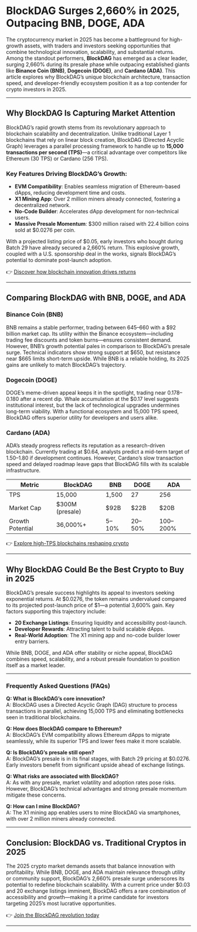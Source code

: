 # BlockDAG Surges 2,660% in 2025, Outpacing BNB, DOGE, ADA  

The cryptocurrency market in 2025 has become a battleground for high-growth assets, with traders and investors seeking opportunities that combine technological innovation, scalability, and substantial returns. Among the standout performers, **BlockDAG** has emerged as a clear leader, surging 2,660% during its presale phase while outpacing established giants like **Binance Coin (BNB)**, **Dogecoin (DOGE)**, and **Cardano (ADA)**. This article explores why BlockDAG’s unique blockchain architecture, transaction speed, and developer-friendly ecosystem position it as a top contender for crypto investors in 2025.  

---

## Why BlockDAG Is Capturing Market Attention  

BlockDAG’s rapid growth stems from its revolutionary approach to blockchain scalability and decentralization. Unlike traditional Layer 1 blockchains that rely on linear block creation, BlockDAG (Directed Acyclic Graph) leverages a parallel processing framework to handle up to **15,000 transactions per second (TPS)**—a critical advantage over competitors like Ethereum (30 TPS) or Cardano (256 TPS).  

### Key Features Driving BlockDAG’s Growth:  
- **EVM Compatibility**: Enables seamless migration of Ethereum-based dApps, reducing development time and costs.  
- **X1 Mining App**: Over 2 million miners already connected, fostering a decentralized network.  
- **No-Code Builder**: Accelerates dApp development for non-technical users.  
- **Massive Presale Momentum**: $300 million raised with 22.4 billion coins sold at $0.0276 per coin.  

With a projected listing price of $0.05, early investors who bought during Batch 29 have already secured a 2,660% return. This explosive growth, coupled with a U.S. sponsorship deal in the works, signals BlockDAG’s potential to dominate post-launch adoption.  

👉 [Discover how blockchain innovation drives returns](https://bit.ly/okx-bonus)  

---

## Comparing BlockDAG with BNB, DOGE, and ADA  

### **Binance Coin (BNB)**  
BNB remains a stable performer, trading between $645–$660 with a $92 billion market cap. Its utility within the Binance ecosystem—including trading fee discounts and token burns—ensures consistent demand. However, BNB’s growth potential pales in comparison to BlockDAG’s presale surge. Technical indicators show strong support at $650, but resistance near $665 limits short-term upside. While BNB is a reliable holding, its 2025 gains are unlikely to match BlockDAG’s trajectory.  

### **Dogecoin (DOGE)**  
DOGE’s meme-driven appeal keeps it in the spotlight, trading near $0.178–$0.180 after a recent dip. Whale accumulation at the $0.17 level suggests institutional interest, but the lack of technological upgrades undermines long-term viability. With a functional ecosystem and 15,000 TPS speed, BlockDAG offers superior utility for developers and users alike.  

### **Cardano (ADA)**  
ADA’s steady progress reflects its reputation as a research-driven blockchain. Currently trading at $0.64, analysts predict a mid-term target of $1.50–$1.80 if development continues. However, Cardano’s slow transaction speed and delayed roadmap leave gaps that BlockDAG fills with its scalable infrastructure.  

| Metric          | BlockDAG       | BNB      | DOGE     | ADA      |  
|-----------------|----------------|----------|----------|----------|  
| TPS             | 15,000         | 1,500    | 27       | 256      |  
| Market Cap      | $300M (presale)| $92B     | $22B     | $20B     |  
| Growth Potential| 36,000%+       | 5–10%    | 20–50%   | 100–200% |  

👉 [Explore high-TPS blockchains reshaping crypto](https://bit.ly/okx-bonus)  

---

## Why BlockDAG Could Be the Best Crypto to Buy in 2025  

BlockDAG’s presale success highlights its appeal to investors seeking exponential returns. At $0.0276, the token remains undervalued compared to its projected post-launch price of $1—a potential 3,600% gain. Key factors supporting this trajectory include:  

- **20 Exchange Listings**: Ensuring liquidity and accessibility post-launch.  
- **Developer Rewards**: Attracting talent to build scalable dApps.  
- **Real-World Adoption**: The X1 mining app and no-code builder lower entry barriers.  

While BNB, DOGE, and ADA offer stability or niche appeal, BlockDAG combines speed, scalability, and a robust presale foundation to position itself as a market leader.  

---

### Frequently Asked Questions (FAQs)  

**Q: What is BlockDAG’s core innovation?**  
A: BlockDAG uses a Directed Acyclic Graph (DAG) structure to process transactions in parallel, achieving 15,000 TPS and eliminating bottlenecks seen in traditional blockchains.  

**Q: How does BlockDAG compare to Ethereum?**  
A: BlockDAG’s EVM compatibility allows Ethereum dApps to migrate seamlessly, while its superior TPS and lower fees make it more scalable.  

**Q: Is BlockDAG’s presale still open?**  
A: BlockDAG’s presale is in its final stages, with Batch 29 pricing at $0.0276. Early investors benefit from significant upside ahead of exchange listings.  

**Q: What risks are associated with BlockDAG?**  
A: As with any presale, market volatility and adoption rates pose risks. However, BlockDAG’s technical advantages and strong presale momentum mitigate these concerns.  

**Q: How can I mine BlockDAG?**  
A: The X1 mining app enables users to mine BlockDAG via smartphones, with over 2 million miners already connected.  

---

## Conclusion: BlockDAG vs. Traditional Cryptos in 2025  

The 2025 crypto market demands assets that balance innovation with profitability. While BNB, DOGE, and ADA maintain relevance through utility or community support, BlockDAG’s 2,660% presale surge underscores its potential to redefine blockchain scalability. With a current price under $0.03 and 20 exchange listings imminent, BlockDAG offers a rare combination of accessibility and growth—making it a prime candidate for investors targeting 2025’s most lucrative opportunities.  

👉 [Join the BlockDAG revolution today](https://bit.ly/okx-bonus)  

--- 
